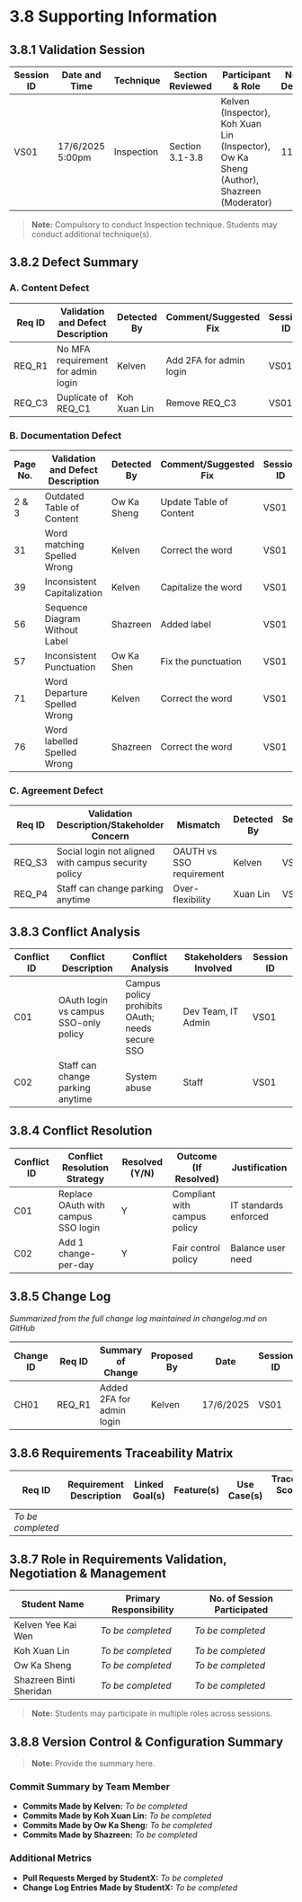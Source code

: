 # 3.8 Supporting Information

## 3.8.1 Validation Session

| Session ID | Date and Time | Technique | Section Reviewed | Participant & Role | No. of Defects |
|------------|---------------|-----------|------------------|-------------------|----------------|
| VS01 | 17/6/2025 5:00pm | Inspection | Section 3.1-3.8 | Kelven (Inspector), Koh Xuan Lin (Inspector), Ow Ka Sheng (Author), Shazreen (Moderator) | 11 |

> **Note:** Compulsory to conduct Inspection technique. Students may conduct additional technique(s).

## 3.8.2 Defect Summary

### A. Content Defect

| Req ID | Validation and Defect Description | Detected By | Comment/Suggested Fix | Session ID | Severity (1–5) |
|--------|-----------------------------------|-------------|----------------------|------------|----------------|
| REQ_R1 | No MFA requirement for admin login | Kelven | Add 2FA for admin login | VS01 | 5 |
| REQ_C3 | Duplicate of REQ_C1 | Koh Xuan Lin | Remove REQ_C3 | VS01 | 3 |

### B. Documentation Defect

| Page No. | Validation and Defect Description | Detected By | Comment/Suggested Fix | Session ID | Severity (1–5) |
|----------|-----------------------------------|-------------|----------------------|------------|----------------|
| 2 & 3 | Outdated Table of Content | Ow Ka Sheng | Update Table of Content | VS01 | 5 |
| 31 | Word matching Spelled Wrong | Kelven | Correct the word | VS01 | 1 |
| 39 | Inconsistent Capitalization | Kelven | Capitalize the word | VS01 | 1 |
| 56 | Sequence Diagram Without Label | Shazreen | Added label | VS01 | 2 |
| 57 | Inconsistent Punctuation | Ow Ka Shen | Fix the punctuation | VS01 | 1 |
| 71 | Word Departure Spelled Wrong | Kelven | Correct the word | VS01 | 1 |
| 76 | Word labelled Spelled Wrong | Shazreen | Correct the word | VS01 | 1 |

### C. Agreement Defect

| Req ID | Validation Description/Stakeholder Concern | Mismatch | Detected By | Session ID | Severity (1–5) |
|--------|---------------------------------------------|----------|-------------|------------|----------------|
| REQ_S3 | Social login not aligned with campus security policy | OAUTH vs SSO requirement | Kelven | VS01 | 5 |
| REQ_P4 | Staff can change parking anytime | Over-flexibility | Xuan Lin | VS01 | 4 |

## 3.8.3 Conflict Analysis

| Conflict ID | Conflict Description | Conflict Analysis | Stakeholders Involved | Session ID |
|-------------|---------------------|-------------------|----------------------|------------|
| C01 | OAuth login vs campus SSO-only policy | Campus policy prohibits OAuth; needs secure SSO | Dev Team, IT Admin | VS01 |
| C02 | Staff can change parking anytime | System abuse | Staff | VS01 |

## 3.8.4 Conflict Resolution

| Conflict ID | Conflict Resolution Strategy | Resolved (Y/N) | Outcome (If Resolved) | Justification |
|-------------|------------------------------|----------------|----------------------|---------------|
| C01 | Replace OAuth with campus SSO login | Y | Compliant with campus policy | IT standards enforced |
| C02 | Add 1 change-per-day | Y | Fair control policy | Balance user need |

## 3.8.5 Change Log

*Summarized from the full change log maintained in changelog.md on GitHub*

| Change ID | Req ID | Summary of Change | Proposed By | Date | Session ID |
|-----------|--------|-------------------|-------------|------|------------|
| CH01 | REQ_R1 | Added 2FA for admin login | Kelven | 17/6/2025 | VS01 |

## 3.8.6 Requirements Traceability Matrix

| Req ID | Requirement Description | Linked Goal(s) | Feature(s) | Use Case(s) | Traceability Score (1-4) |
|--------|------------------------|----------------|------------|-------------|-------------------------|
| *To be completed* | | | | | |

## 3.8.7 Role in Requirements Validation, Negotiation & Management

| Student Name | Primary Responsibility | No. of Session Participated |
|--------------|------------------------|----------------------------|
| Kelven Yee Kai Wen | *To be completed* | *To be completed* |
| Koh Xuan Lin | *To be completed* | *To be completed* |
| Ow Ka Sheng | *To be completed* | *To be completed* |
| Shazreen Binti Sheridan | *To be completed* | *To be completed* |

> **Note:** Students may participate in multiple roles across sessions.

## 3.8.8 Version Control & Configuration Summary

> **Note:** Provide the summary here.

### Commit Summary by Team Member

- **Commits Made by Kelven:** *To be completed*
- **Commits Made by Koh Xuan Lin:** *To be completed*
- **Commits Made by Ow Ka Sheng:** *To be completed*
- **Commits Made by Shazreen:** *To be completed*

### Additional Metrics

- **Pull Requests Merged by StudentX:** *To be completed*
- **Change Log Entries Made by StudentX:** *To be completed*
